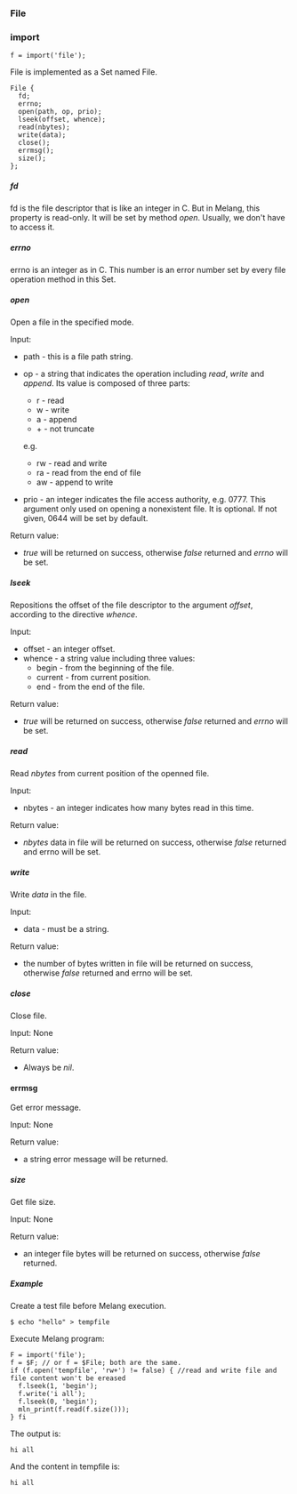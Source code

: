 ### File



### import

```
f = import('file');
```



File is implemented as a Set named File.

```
File {
  fd;
  errno;
  open(path, op, prio);
  lseek(offset, whence);
  read(nbytes);
  write(data);
  close();
  errmsg();
  size();
};
```



##### fd

fd is the file descriptor that is like an integer in C. But in Melang, this property is read-only. It will be set by method *open*. Usually, we don't have to access it.



##### errno

errno is an integer as in C. This number is an error number set by every file operation method in this Set.



##### open

Open a file in the specified mode.

Input:

- path - this is a file path string.

- op - a string that indicates the operation including *read*, *write* and *append*. Its value is composed of three parts:

  - r - read
  - w - write
  - a - append
  - \+ - not truncate

  e.g.

  - rw - read and write
  - ra - read from the end of file
  - aw - append to write

- prio - an integer indicates the file access authority, e.g. 0777. This argument only used on opening a nonexistent file. It is optional. If not given, 0644 will be set by default.

Return value:

- *true* will be returned on success, otherwise *false* returned and *errno* will be set.



##### lseek

Repositions the offset of the file descriptor to the argument *offset*, according to the directive *whence*.

Input:

- offset - an integer offset.
- whence - a string value including three values:
  - begin - from the beginning of the file.
  - current - from current position.
  - end - from the end of the file.

Return value:

- *true* will be returned on success, otherwise *false* returned and *errno* will be set.



##### read

Read *nbytes* from current position of the openned file.

Input:

- nbytes - an integer indicates how many bytes read in this time.

Return value:

- *nbytes* data in file will be returned on success, otherwise *false* returned and errno will be set.



##### write

Write *data* in the file.

Input:

- data - must be a string.

Return value:

- the number of bytes written in file will be returned on success, otherwise *false* returned and errno will be set.



##### close

Close file.

Input: None

Return value:

- Always be *nil*.



#### errmsg

Get error message.

Input: None

Return value:

- a string error message will be returned.



##### size

Get file size.

Input: None

Return value:

- an integer file bytes will be returned on success, otherwise *false* returned.



##### Example

Create a test file before Melang execution.

```shell
$ echo "hello" > tempfile
```

Execute Melang program:

```
F = import('file');
f = $F; // or f = $File; both are the same.
if (f.open('tempfile', 'rw+') != false) { //read and write file and file content won't be ereased
  f.lseek(1, 'begin');
  f.write('i all');
  f.lseek(0, 'begin');
  mln_print(f.read(f.size()));
} fi
```

The output is:

```
hi all
```

And the content in tempfile is:

```
hi all
```

